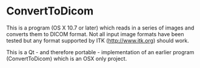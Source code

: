 # ConvertToDicom

This is a program (OS X 10.7 or later) which reads in a series of images and converts them to DICOM format.
Not all input image formats have been tested but any format supported by ITK (http://www.itk.org) should work.

This is a Qt - and therefore portable - implementation of an earlier program (ConvertToDicom) which is
an OSX only project.
